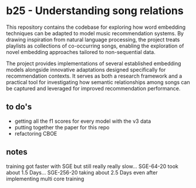 # b25 - Understanding song relations

This repository contains the codebase for exploring how word embedding techniques can be adapted to model music recommendation systems. By drawing inspiration from natural language processing, the project treats playlists as collections of co-occurring songs, enabling the exploration of novel embedding approaches tailored to non-sequential data.

The project provides implementations of several established embedding models alongside innovative adaptations designed specifically for recommendation contexts. It serves as both a research framework and a practical tool for investigating how semantic relationships among songs can be captured and leveraged for improved recommendation performance.

## to do's
- getting all the f1 scores for every model with the v3 data
- putting together the paper for this repo
- refactoring CBOE 

## notes 
training got faster with SGE but still really really slow... 
SGE-64-20 took about 1.5 Days... 
SGE-256-20 taking about 2.5 Days even after implementing multi core training
